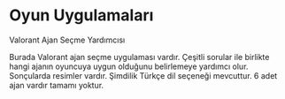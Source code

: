 # Oyun Uygulamaları
Valorant Ajan Seçme Yardımcısı

Burada Valorant ajan seçme uygulaması vardır.
Çeşitli sorular ile birlikte hangi ajanın oyuncuya uygun olduğunu belirlemeye yardımcı olur.
Sonçularda resimler vardır.
Şimdilik Türkçe dil seçeneği mevcuttur.
6 adet ajan vardır tamamı yoktur.
